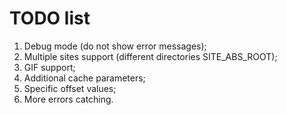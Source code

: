 TODO list
=========

1. Debug mode (do not show error messages);
2. Multiple sites support (different directories SITE_ABS_ROOT);
3. GIF support;
4. Additional cache parameters;
5. Specific offset values;
6. More errors catching.
